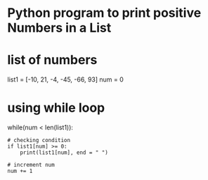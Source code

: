 # Python program to print positive Numbers in a List
  
# list of numbers
list1 = [-10, 21, -4, -45, -66, 93]
num = 0
  
# using while loop     
while(num < len(list1)):
      
    # checking condition
    if list1[num] >= 0:
        print(list1[num], end = " ")
      
    # increment num 
    num += 1
